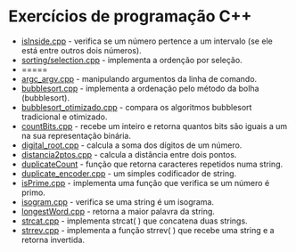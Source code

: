 # Exercícios de programação C++
- <a href="https://github.com/arataca89/Cplusplus/blob/main/isInside.cpp">isInside.cpp</a> - verifica se um número pertence a um intervalo (se ele está entre outros dois números).
- <a href="https://github.com/arataca89/Cplusplus/blob/main/sorting/selection.cpp">sorting/selection.cpp</a> - implementa a ordenção por seleção.
- =====
- <a href="https://github.com/arataca89/Cplusplus/blob/main/argc_argv.cpp">argc_argv.cpp</a> - manipulando argumentos da linha de comando.
- <a href="https://github.com/arataca89/Cplusplus/blob/main/bubblesort.cpp">bubblesort.cpp</a> - implementa a ordenação pelo método da bolha (bubblesort).
- <a href="https://github.com/arataca89/Cplusplus/blob/main/bubblesort_otimizado.cpp">bubblesort_otimizado.cpp</a> - compara os algoritmos bubblesort tradicional e otimizado.
- <a href="https://github.com/arataca89/Cplusplus/edit/main/countBits.cpp">countBits.cpp</a> - recebe um inteiro e retorna quantos bits são iguais a um na sua representação binária.
- <a href="https://github.com/arataca89/Cplusplus/edit/main/digital_root.cpp">digital_root.cpp</a> - calcula a soma dos dígitos de um número.
-  <a href="distancia2ptos.cpp">distancia2ptos.cpp</a> - calcula a distância entre dois pontos.
- <a href="https://github.com/arataca89/Cplusplus/blob/main/duplicateCount.cpp">duplicateCount</a> - função que retorna caracteres repetidos numa string.
- <a href="https://github.com/arataca89/Cplusplus/blob/main/duplicate_encoder.cpp">duplicate_encoder.cpp</a> - um simples codificador de string.
- <a href="https://github.com/arataca89/Cplusplus/blob/main/isPrime.cpp">isPrime.cpp</a> - implementa uma função que verifica se um número é primo.
- <a href="https://github.com/arataca89/Cplusplus/blob/main/isogram.cpp">isogram.cpp</a> - verifica se uma string é um isograma.
- <a href="https://github.com/arataca89/Cplusplus/edit/main/longestWord.cpp">longestWord.cpp</a> - retorna a maior palavra da string.
- <a href="https://github.com/arataca89/Cplusplus/edit/main/strcat.cpp">strcat.cpp</a> - implementa strcat( ) que concatena duas strings.
- <a href="https://github.com/arataca89/Cplusplus/blob/main/strrev.cpp">strrev.cpp</a> - implementa a função strrev( ) que recebe uma string e a retorna invertida.
